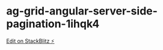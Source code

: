 # ag-grid-angular-server-side-pagination-1ihqk4

[Edit on StackBlitz ⚡️](https://stackblitz.com/edit/ag-grid-angular-server-side-pagination-1ihqk4)